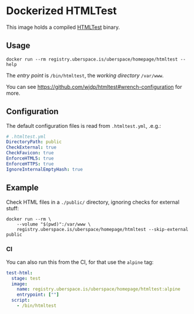 # Dockerized HTMLTest

This image holds a compiled [HTMLTest] binary.

## Usage

```shell
docker run --rm registry.uberspace.is/uberspace/homepage/htmltest --help
```

The _entry point_ is `/bin/htmltest`, the _working directory_ `/var/www`.

You can see <https://github.com/wjdp/htmltest#wrench-configuration> for more.

## Configuration

The default configuration files is read from `.htmltest.yml`, .e.g.:

```yaml
# .htmltest.yml
DirectoryPath: public
CheckExternal: true
CheckFavicon: true
EnforceHTML5: true
EnforceHTTPS: true
IgnoreInternalEmptyHash: true
```

## Example

Check HTML files in a `./public/` directory, ignoring checks for external stuff:

```shell
docker run --rm \
	--volume "$(pwd)":/var/www \
	registry.uberspace.is/uberspace/homepage/htmltest --skip-external public
```

### CI

You can also run this from the CI, for that use the `alpine` tag:

```yaml
test-html:
  stage: test
  image:
    name: registry.uberspace.is/uberspace/homepage/htmltest:alpine
    entrypoint: [""]
  script:
    - /bin/htmltest
```

[htmltest]: https://github.com/wjdp/htmltest
